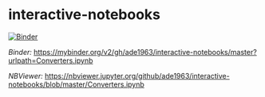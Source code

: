 # interactive-notebooks
[![Binder](https://mybinder.org/badge.svg)](https://mybinder.org/v2/gh/ade1963/interactive-notebooks/master?urlpath=apps%2FConverters.ipynb)

*Binder:*
https://mybinder.org/v2/gh/ade1963/interactive-notebooks/master?urlpath=Converters.ipynb

*NBViewer:*
https://nbviewer.jupyter.org/github/ade1963/interactive-notebooks/blob/master/Converters.ipynb
